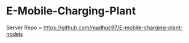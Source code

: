 # E-Mobile-Charging-Plant


Server Repo =  https://github.com/madhuc97/E-mobile-charging-plant-nodejs

